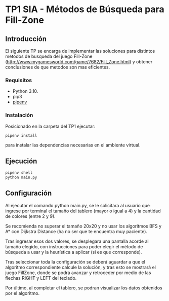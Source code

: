 
# TP1 SIA - Métodos de Búsqueda para Fill-Zone

## Introducción
El siguiente TP se encarga de implementar las soluciones para distintos metodos
de busqueda del juego Fill-Zone (http://www.mygamesworld.com/game/7682/Fill_Zone.html)
y obtener conclusiones de que metodos son mas eficientes.

### Requisitos

- Python 3.10.
- pip3
- [pipenv](https://pypi.org/project/pipenv/)

### Instalación

Posicionado en la carpeta del TP1 ejecutar:

```sh
pipenv install
```

para instalar las dependencias necesarias en el ambiente virtual.

## Ejecución

```sh
pipenv shell
python main.py
```

## Configuración

Al ejecutar el comando python main.py, se le solicitara al usuario que ingrese por 
terminal el tamaño del tablero (mayor o igual a 4) y la cantidad de colores (entre 2 
y 9). 

Se recomienda no superar el tamaño 20x20 y no usar los algoritmos BFS y A* con Dijkstra Distance
(ha no ser que te encuentra muy paciente).

Tras ingresar esos dos valores, se desplegara una pantalla acorde al tamaño elegido,
con instrucciones para poder elegir el método de búsqueda a usar y la heurística a aplicar
(si es que corresponde).

Tras seleccionar toda la configuración se deberá aguardar a que el algoritmo correspondiente
calcule la solución, y tras esto se mostrará el juego FillZone, donde se podrá avanzar
y retroceder por medio de las flechas RIGHT y LEFT del teclado.

Por último, al completar el tablero, se podran visualizar los datos obtenidos por el algoritmo.